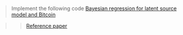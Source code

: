 > Implement the following code [Bayesian regression for latent source model and Bitcoin](https://github.com/stavros0/bitcoin-price-prediction)

>> [Reference paper](https://pdfs.semanticscholar.org/b4d0/5b8efe08af250decd9322b84572c999d8720.pdf)



